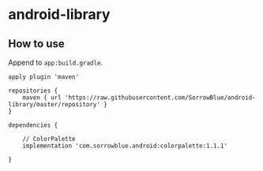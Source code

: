 # android-library

## How to use

Append to `app:build.gradle`.

```Gradle
apply plugin 'maven'

repositories {
	maven { url 'https://raw.githubusercontent.com/SorrowBlue/android-library/master/repository' }
}

dependencies {

	// ColorPalette
	implementation 'com.sorrowblue.android:colorpalette:1.1.1'
	
}
```
